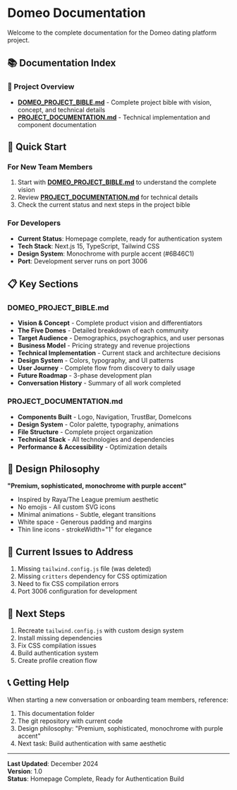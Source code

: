 # Domeo Documentation

Welcome to the complete documentation for the Domeo dating platform project.

## 📚 Documentation Index

### 🎯 Project Overview
- **[DOMEO_PROJECT_BIBLE.md](./DOMEO_PROJECT_BIBLE.md)** - Complete project bible with vision, concept, and technical details
- **[PROJECT_DOCUMENTATION.md](./PROJECT_DOCUMENTATION.md)** - Technical implementation and component documentation

## 🚀 Quick Start

### For New Team Members
1. Start with **[DOMEO_PROJECT_BIBLE.md](./DOMEO_PROJECT_BIBLE.md)** to understand the complete vision
2. Review **[PROJECT_DOCUMENTATION.md](./PROJECT_DOCUMENTATION.md)** for technical details
3. Check the current status and next steps in the project bible

### For Developers
- **Current Status**: Homepage complete, ready for authentication system
- **Tech Stack**: Next.js 15, TypeScript, Tailwind CSS
- **Design System**: Monochrome with purple accent (#6B46C1)
- **Port**: Development server runs on port 3006

## 📋 Key Sections

### DOMEO_PROJECT_BIBLE.md
- **Vision & Concept** - Complete product vision and differentiators
- **The Five Domes** - Detailed breakdown of each community
- **Target Audience** - Demographics, psychographics, and user personas
- **Business Model** - Pricing strategy and revenue projections
- **Technical Implementation** - Current stack and architecture decisions
- **Design System** - Colors, typography, and UI patterns
- **User Journey** - Complete flow from discovery to daily usage
- **Future Roadmap** - 3-phase development plan
- **Conversation History** - Summary of all work completed

### PROJECT_DOCUMENTATION.md
- **Components Built** - Logo, Navigation, TrustBar, DomeIcons
- **Design System** - Color palette, typography, animations
- **File Structure** - Complete project organization
- **Technical Stack** - All technologies and dependencies
- **Performance & Accessibility** - Optimization details

## 🎨 Design Philosophy

**"Premium, sophisticated, monochrome with purple accent"**

- Inspired by Raya/The League premium aesthetic
- No emojis - All custom SVG icons
- Minimal animations - Subtle, elegant transitions
- White space - Generous padding and margins
- Thin line icons - strokeWidth="1" for elegance

## 🔧 Current Issues to Address

1. Missing `tailwind.config.js` file (was deleted)
2. Missing `critters` dependency for CSS optimization
3. Need to fix CSS compilation errors
4. Port 3006 configuration for development

## 🚀 Next Steps

1. Recreate `tailwind.config.js` with custom design system
2. Install missing dependencies
3. Fix CSS compilation issues
4. Build authentication system
5. Create profile creation flow

## 📞 Getting Help

When starting a new conversation or onboarding team members, reference:
1. This documentation folder
2. The git repository with current code
3. Design philosophy: "Premium, sophisticated, monochrome with purple accent"
4. Next task: Build authentication with same aesthetic

---

**Last Updated**: December 2024  
**Version**: 1.0  
**Status**: Homepage Complete, Ready for Authentication Build 